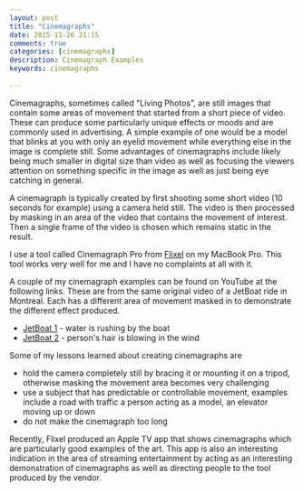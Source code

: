 ```yaml
---
layout: post
title: "Cinemagraphs"
date: 2015-11-26 21:15
comments: true
categories: [cinemagraphs]
description: Cinemagraph Examples
keywords: cinemagraphs
 
---
```

Cinemagraphs, sometimes called "Living Photos", are still images that contain some areas of movement that started from a short piece of video.
These can produce some particularly unique effects or moods and are commonly used in advertising.
A simple example of one would be a model that blinks at you with only an eyelid movement while everything else in the image is complete still.
Some advantages of cinemagraphs include likely being much smaller in digital size than video as well as focusing the viewers attention on something specific in the image as well as just being eye catching in general.

A cinemagraph is typically created by first shooting some short video (10 seconds for example) using a camera held still.
The video is then processed by masking in an area of the video that contains the movement of interest.
Then a single frame of the video is chosen which remains static in the result.

I use a tool called Cinemagraph Pro from [Flixel](https://flixel.com) on my MacBook Pro.
This tool works very well for me and I have no complaints at all with it.

A couple of my cinemagraph examples can be found on YouTube at the following links. These are from the same original video of a JetBoat ride in Montreal.
Each has a different area of movement masked in to demonstrate the different effect produced.

* [JetBoat 1](https://www.youtube.com/watch?v=gWpCtU65eOM) - water is rushing by the boat
* [JetBoat 2](https://www.youtube.com/watch?v=IKdDK7QhxkY) - person's hair is blowing in the wind

Some of my lessons learned about creating cinemagraphs are

* hold the camera completely still by bracing it or mounting it on a tripod, otherwise masking the movement area becomes very challenging
* use a subject that has predictable or controllable movement, examples include a road with traffic a person acting as a model, an elevator moving up or down
* do not make the cinemagraph too long

Recently, Flixel produced an Apple TV app that shows cinemagraphs which are particularly good examples of the art.
This app is also an interesting indication in the area of streaming entertainment by acting as an interesting demonstration of cinemagraphs as well as directing people to the tool produced by the vendor.
